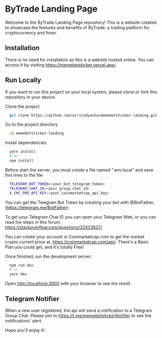 # ByTrade Landing Page

Welcome to the ByTrade Landing Page repository! This is a website created to showcase the features and benefits of ByTrade, a trading platform for cryptocurrency and forex.

## Installation

There is no need for installation as this is a website hosted online. You can access it by visiting https://memebetsticker.vercel.app/.

## Run Locally

If you want to run this project on your local system, please clone or fork this repository in your device.

Clone the project

```bash
  git clone https://github.com/arricodyanto/memebetsticker-landing.git
```

Go to the project directory

```bash
  cd memebetsticker-landing
```

Install dependencies

```bash
  yarn install
  # or
  npm install
```

Before start the server, you must create a file named ".env.local" and save this lines to the file

```bash
  TELEGRAM_BOT_TOKEN=<your_bot_telegram_token>
  TELEGRAM_CHAT_ID=<your_group_chat_id>
  X_CMC_PRO_API_KEY=<your_coinmarketcap_api_key>
```

You can get the Telegram Bot Token by creating your bot with @BotFather, (https://telegram.me/BotFather)

To get your Telegram Chat ID you can open your Telegram Web, or you can read the steps in this forum,
https://stackoverflow.com/questions/32423837/

You can create your account in Coinmarketcap.com to get the market crypto current price at, https://coinmarketcap.com/api/. There's a Basic Plan you could get, and it's totally Free!

Once finished, run the development server:

```bash
  npm run dev
  # or
  yarn dev
```

Open [http://localhost:3000](http://localhost:3000) with your browser to see the result.

## Telegram Notifier

When a new user registered, the api will send a notification to a Telegram Group Chat. Please join to https://t.me/memebetstickerNotifier to see the notifications' alert.

Hope you'll enjoy it!
